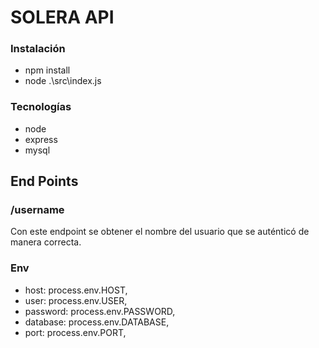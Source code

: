 # SOLERA API

### Instalación

- npm install
- node .\src\index.js

### Tecnologías

- node
- express
- mysql

## End Points

### /username

Con este endpoint se obtener el nombre del usuario que se auténticó de manera correcta.

### Env

- host: process.env.HOST,
- user: process.env.USER,
- password: process.env.PASSWORD,
- database: process.env.DATABASE,
- port: process.env.PORT,
